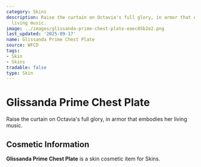 ```yaml
---
category: Skins
description: Raise the curtain on Octavia's full glory, in armor that embodies her
  living music.
image: ../images/glissanda-prime-chest-plate-eaec85b2e2.png
last_updated: '2025-09-17'
name: Glissanda Prime Chest Plate
source: WFCD
tags:
- Skin
- Skins
tradable: false
type: Skin
---
```


# Glissanda Prime Chest Plate

Raise the curtain on Octavia's full glory, in armor that embodies her living music.

## Cosmetic Information

**Glissanda Prime Chest Plate** is a skin cosmetic item for Skins.


